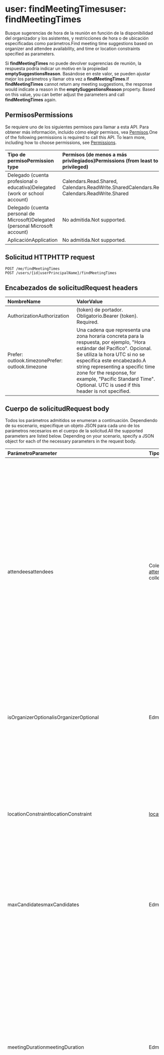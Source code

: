 # <a name="user-findmeetingtimes"></a><span data-ttu-id="66b67-101">user: findMeetingTimes</span><span class="sxs-lookup"><span data-stu-id="66b67-101">user: findMeetingTimes</span></span>
<span data-ttu-id="66b67-102">Busque sugerencias de hora de la reunión en función de la disponibilidad del organizador y los asistentes, y restricciones de hora o de ubicación especificadas como parámetros.</span><span class="sxs-lookup"><span data-stu-id="66b67-102">Find meeting time suggestions based on organizer and attendee availability, and time or location constraints specified as parameters.</span></span>

<span data-ttu-id="66b67-p101">Si **findMeetingTimes** no puede devolver sugerencias de reunión, la respuesta podría indicar un motivo en la propiedad **emptySuggestionsReason**. Basándose en este valor, se pueden ajustar mejor los parámetros y llamar otra vez a **findMeetingTimes**.</span><span class="sxs-lookup"><span data-stu-id="66b67-p101">If **findMeetingTimes** cannot return any meeting suggestions, the response would indicate a reason in the **emptySuggestionsReason** property. Based on this value, you can better adjust the parameters and call **findMeetingTimes** again.</span></span>


## <a name="permissions"></a><span data-ttu-id="66b67-105">Permisos</span><span class="sxs-lookup"><span data-stu-id="66b67-105">Permissions</span></span>
<span data-ttu-id="66b67-p102">Se requiere uno de los siguientes permisos para llamar a esta API. Para obtener más información, incluido cómo elegir permisos, vea [Permisos](../../../concepts/permissions_reference.md).</span><span class="sxs-lookup"><span data-stu-id="66b67-p102">One of the following permissions is required to call this API. To learn more, including how to choose permissions, see [Permissions](../../../concepts/permissions_reference.md).</span></span>

|<span data-ttu-id="66b67-108">Tipo de permiso</span><span class="sxs-lookup"><span data-stu-id="66b67-108">Permission type</span></span>      | <span data-ttu-id="66b67-109">Permisos (de menos a más privilegiados)</span><span class="sxs-lookup"><span data-stu-id="66b67-109">Permissions (from least to most privileged)</span></span>              |
|:--------------------|:---------------------------------------------------------|
|<span data-ttu-id="66b67-110">Delegado (cuenta profesional o educativa)</span><span class="sxs-lookup"><span data-stu-id="66b67-110">Delegated (work or school account)</span></span> | <span data-ttu-id="66b67-111">Calendars.Read.Shared, Calendars.ReadWrite.Shared</span><span class="sxs-lookup"><span data-stu-id="66b67-111">Calendars.Read.Shared, Calendars.ReadWrite.Shared</span></span>    |
|<span data-ttu-id="66b67-112">Delegado (cuenta personal de Microsoft)</span><span class="sxs-lookup"><span data-stu-id="66b67-112">Delegated (personal Microsoft account)</span></span> | <span data-ttu-id="66b67-113">No admitida.</span><span class="sxs-lookup"><span data-stu-id="66b67-113">Not supported.</span></span>    |
|<span data-ttu-id="66b67-114">Aplicación</span><span class="sxs-lookup"><span data-stu-id="66b67-114">Application</span></span> | <span data-ttu-id="66b67-115">No admitida.</span><span class="sxs-lookup"><span data-stu-id="66b67-115">Not supported.</span></span> |

## <a name="http-request"></a><span data-ttu-id="66b67-116">Solicitud HTTP</span><span class="sxs-lookup"><span data-stu-id="66b67-116">HTTP request</span></span>
<!-- { "blockType": "ignored" } -->
```http
POST /me/findMeetingTimes
POST /users/{id|userPrincipalName}/findMeetingTimes
```
## <a name="request-headers"></a><span data-ttu-id="66b67-117">Encabezados de solicitud</span><span class="sxs-lookup"><span data-stu-id="66b67-117">Request headers</span></span>
| <span data-ttu-id="66b67-118">Nombre</span><span class="sxs-lookup"><span data-stu-id="66b67-118">Name</span></span>       | <span data-ttu-id="66b67-119">Valor</span><span class="sxs-lookup"><span data-stu-id="66b67-119">Value</span></span>|
|:---------------|:----------|
| <span data-ttu-id="66b67-120">Authorization</span><span class="sxs-lookup"><span data-stu-id="66b67-120">Authorization</span></span>  | <span data-ttu-id="66b67-p103">{token} de portador. Obligatorio.</span><span class="sxs-lookup"><span data-stu-id="66b67-p103">Bearer {token}. Required.</span></span> |
| <span data-ttu-id="66b67-123">Prefer: outlook.timezone</span><span class="sxs-lookup"><span data-stu-id="66b67-123">Prefer: outlook.timezone</span></span> | <span data-ttu-id="66b67-p104">Una cadena que representa una zona horaria concreta para la respuesta, por ejemplo, "Hora estándar del Pacífico". Opcional. Se utiliza la hora UTC si no se especifica este encabezado.</span><span class="sxs-lookup"><span data-stu-id="66b67-p104">A string representing a specific time zone for the response, for example, "Pacific Standard Time". Optional. UTC is used if this header is not specified.</span></span>|

## <a name="request-body"></a><span data-ttu-id="66b67-127">Cuerpo de solicitud</span><span class="sxs-lookup"><span data-stu-id="66b67-127">Request body</span></span>
<span data-ttu-id="66b67-p105">Todos los parámetros admitidos se enumeran a continuación. Dependiendo de su escenario, especifique un objeto JSON para cada uno de los parámetros necesarios en el cuerpo de la solicitud.</span><span class="sxs-lookup"><span data-stu-id="66b67-p105">All the supported parameters are listed below. Depending on your scenario, specify a JSON object for each of the necessary parameters in the request body.</span></span> 


| <span data-ttu-id="66b67-130">Parámetro</span><span class="sxs-lookup"><span data-stu-id="66b67-130">Parameter</span></span>    | <span data-ttu-id="66b67-131">Tipo</span><span class="sxs-lookup"><span data-stu-id="66b67-131">Type</span></span>   |<span data-ttu-id="66b67-132">Descripción</span><span class="sxs-lookup"><span data-stu-id="66b67-132">Description</span></span>|
|:---------------|:--------|:----------|
|<span data-ttu-id="66b67-133">attendees</span><span class="sxs-lookup"><span data-stu-id="66b67-133">attendees</span></span>|<span data-ttu-id="66b67-134">Colección [attendeeBase](../resources/attendeebase.md)</span><span class="sxs-lookup"><span data-stu-id="66b67-134">[attendeeBase](../resources/attendeebase.md) collection</span></span>|<span data-ttu-id="66b67-p106">Una colección de los asistentes o los recursos de la reunión. Puesto que findMeetingTimes supone que cualquier asistente que sea una persona siempre es necesario, especifique `required` para una persona y `resource` para un recurso en la propiedad **tipo** correspondiente. Una colección vacía hace que **findMeetingTimes** busque intervalos de tiempo libres solo para el organizador. Opcional.</span><span class="sxs-lookup"><span data-stu-id="66b67-p106">A collection of attendees or resources for the meeting. Since findMeetingTimes assumes that any attendee who is a person is always required, specify `required` for a person and `resource` for a resource in the corresponding **type** property. An empty collection causes **findMeetingTimes** to look for free time slots for only the organizer. Optional.</span></span>|
|<span data-ttu-id="66b67-139">isOrganizerOptional</span><span class="sxs-lookup"><span data-stu-id="66b67-139">isOrganizerOptional</span></span>|<span data-ttu-id="66b67-140">Edm.Boolean</span><span class="sxs-lookup"><span data-stu-id="66b67-140">Edm.Boolean</span></span>|<span data-ttu-id="66b67-p107">Especificar `True` si no es preciso que el organizador asista. El valor predeterminado es `false`. Opcional.</span><span class="sxs-lookup"><span data-stu-id="66b67-p107">Specify `True` if the organizer doesn't necessarily have to attend. The default is `false`. Optional.</span></span>|
|<span data-ttu-id="66b67-144">locationConstraint</span><span class="sxs-lookup"><span data-stu-id="66b67-144">locationConstraint</span></span>|[<span data-ttu-id="66b67-145">locationConstraint</span><span class="sxs-lookup"><span data-stu-id="66b67-145">locationConstraint</span></span>](../resources/locationconstraint.md)|<span data-ttu-id="66b67-p108">Los requisitos del organizador sobre la ubicación de la reunión, por ejemplo si se requiere una sugerencia para una ubicación de la reunión o si hay ubicaciones específicas en las que únicamente pueda tener lugar la reunión. Opcional.</span><span class="sxs-lookup"><span data-stu-id="66b67-p108">The organizer's requirements about the meeting location, such as whether a suggestion for a meeting location is required, or there are specific locations only where the meeting can take place. Optional.</span></span>|
|<span data-ttu-id="66b67-148">maxCandidates</span><span class="sxs-lookup"><span data-stu-id="66b67-148">maxCandidates</span></span>|<span data-ttu-id="66b67-149">Edm.Int32</span><span class="sxs-lookup"><span data-stu-id="66b67-149">Edm.Int32</span></span>|<span data-ttu-id="66b67-p109">El número máximo de sugerencias de hora de la reunión que se va a devolver. Opcional.</span><span class="sxs-lookup"><span data-stu-id="66b67-p109">The maximum number of meeting time suggestions to be returned. Optional.</span></span>|
|<span data-ttu-id="66b67-152">meetingDuration</span><span class="sxs-lookup"><span data-stu-id="66b67-152">meetingDuration</span></span>|<span data-ttu-id="66b67-153">Edm.Duration</span><span class="sxs-lookup"><span data-stu-id="66b67-153">Edm.Duration</span></span>|<span data-ttu-id="66b67-p110">La duración de la reunión en formato [ISO8601](http://www.iso.org/iso/iso8601). Por ejemplo, 1 hora se indica como "PT1H", donde "P" es el designador de duración, "T" es el designador de tiempo y "H" es el designador de hora. Use M para indicar los minutos de la duración; por ejemplo, 2 horas y 30 minutos sería "PT2H30M". Si no se especifica ninguna duración de la reunión, **findMeetingTimes** usa el valor predeterminado de 30 minutos. Opcional.</span><span class="sxs-lookup"><span data-stu-id="66b67-p110">The length of the meeting, denoted in [ISO8601](http://www.iso.org/iso/iso8601) format. For example, 1 hour is denoted as 'PT1H', where 'P' is the duration designator, 'T' is the time designator, and 'H' is the hour designator. Use M to indicate minutes for the duration; for example, 2 hours and 30 minutes would be 'PT2H30M'. If no meeting duration is specified, **findMeetingTimes** uses the default of 30 minutes. Optional.</span></span>|
|<span data-ttu-id="66b67-159">minimumAttendeePercentage</span><span class="sxs-lookup"><span data-stu-id="66b67-159">minimumAttendeePercentage</span></span>|<span data-ttu-id="66b67-160">Edm.Double</span><span class="sxs-lookup"><span data-stu-id="66b67-160">Edm.Double</span></span>| <span data-ttu-id="66b67-p111">La [confianza](#the-confidence-of-a-meeting-suggestion) mínima necesaria para que se devuelva un intervalo de tiempo en la respuesta. Es un valor de porcentaje (%) comprendido entre 0 y 100. Opcional.</span><span class="sxs-lookup"><span data-stu-id="66b67-p111">The minimum required [confidence](#the-confidence-of-a-meeting-suggestion) for a time slot to be returned in the response. It is a % value ranging from 0 to 100. Optional.</span></span>|
|<span data-ttu-id="66b67-164">returnSuggestionReasons</span><span class="sxs-lookup"><span data-stu-id="66b67-164">returnSuggestionReasons</span></span>|<span data-ttu-id="66b67-165">Edm.Boolean</span><span class="sxs-lookup"><span data-stu-id="66b67-165">Edm.Boolean</span></span>|<span data-ttu-id="66b67-p112">Especifique `True` para devolver un motivo para cada sugerencia de la reunión en la propiedad **suggestionReason**. El valor predeterminado es `false` para no devolver esa propiedad. Opcional.</span><span class="sxs-lookup"><span data-stu-id="66b67-p112">Specify `True` to return a reason for each meeting suggestion in the **suggestionReason** property. The default is `false` to not return that property. Optional.</span></span>|
|<span data-ttu-id="66b67-169">timeConstraint</span><span class="sxs-lookup"><span data-stu-id="66b67-169">timeConstraint</span></span>|[<span data-ttu-id="66b67-170">timeConstraint</span><span class="sxs-lookup"><span data-stu-id="66b67-170">timeConstraint</span></span>](../resources/timeconstraint.md)|<span data-ttu-id="66b67-p113">Las restricciones de tiempo para una reunión, que pueden incluir la naturaleza de la reunión (propiedad **activityDomain**) y posibles periodos de tiempo de la reunión (propiedad **timeSlots**). **findMeetingTimes** asume **activityDomain** como `work` si no especifica este parámetro. Opcional.</span><span class="sxs-lookup"><span data-stu-id="66b67-p113">Any time restrictions for a meeting, which can include the nature of the meeting (**activityDomain** property) and possible meeting time periods (**timeSlots** property). **findMeetingTimes** assumes **activityDomain** as `work` if you don't specify this parameter. Optional.</span></span>|

<span data-ttu-id="66b67-174">En la tabla siguiente se describen las restricciones puede especificar en el parámetro **timeConstraint**.</span><span class="sxs-lookup"><span data-stu-id="66b67-174">The following table describes the restrictions you can further specify in the **timeConstraint** parameter.</span></span>

|<span data-ttu-id="66b67-175">**valor activityDomain en timeConstraint**</span><span class="sxs-lookup"><span data-stu-id="66b67-175">**activityDomain value in timeConstraint**</span></span>|<span data-ttu-id="66b67-176">**Sugerencias de hora de reunión**</span><span class="sxs-lookup"><span data-stu-id="66b67-176">**Suggestions for meeting times**</span></span>|
|:-----|:-----|
|<span data-ttu-id="66b67-177">trabajo</span><span class="sxs-lookup"><span data-stu-id="66b67-177">work</span></span>| <span data-ttu-id="66b67-p114">Las sugerencias se encuentran dentro de la jornada laboral del usuario, que está definida en su configuración de calendario y tanto el administrador como el propio usuario pueden personalizar. Las horas de trabajo por defecto son de lunes a viernes, de 8 a.m. a 5 p.m. en la zona horaria establecida para el buzón. Este es el valor predeterminado si no se especifica **activityDomain**.</span><span class="sxs-lookup"><span data-stu-id="66b67-p114">Suggestions are within the user's work hours which are defined in the user’s calendar configuration and can be customized by the user or administrator. The default work hours are Monday to Friday, 8am to 5pm in the time zone set for the mailbox. This is the default value if no **activityDomain** is specified.</span></span> |
|<span data-ttu-id="66b67-181">personal</span><span class="sxs-lookup"><span data-stu-id="66b67-181">personal</span></span>| <span data-ttu-id="66b67-p115">Las sugerencias se encuentran dentro de la jornada laboral del usuario y en sábado y domingo. El valor predeterminado es del lunes al domingo, de 8 a.m. a 5 p.m., en la configuración de zona horaria para el buzón.</span><span class="sxs-lookup"><span data-stu-id="66b67-p115">Suggestions are within the user's work hours, and Saturday and Sunday. The default is Monday to Sunday, 8am to 5pm, in the time zone setting for the mailbox.</span></span>|
|<span data-ttu-id="66b67-184">sin restricciones</span><span class="sxs-lookup"><span data-stu-id="66b67-184">unrestricted</span></span> | <span data-ttu-id="66b67-185">Las sugerencias pueden pertenecer a cualquier hora del día, todos los días de la semana.</span><span class="sxs-lookup"><span data-stu-id="66b67-185">Suggestions can be from all hours of a day, all days of a week.</span></span>|
|<span data-ttu-id="66b67-186">desconocido</span><span class="sxs-lookup"><span data-stu-id="66b67-186">unknown</span></span> | <span data-ttu-id="66b67-p116">No utilice este valor, pues quedará obsoleto en el futuro. Actualmente se comporta igual que `work`. Cambie cualquier código existente para usar `work`, `personal` o `unrestricted` según corresponda.</span><span class="sxs-lookup"><span data-stu-id="66b67-p116">Do not use this value as it will be deprecated in the future. Currently behaves the same as `work`. Change any existing code to use `work`, `personal` or `unrestricted` as appropriate.</span></span>


<span data-ttu-id="66b67-p117">Basándose en los parámetros especificados, **findMeetingTimes** comprueba el estado de disponibilidad en los calendarios principales del organizador y los asistentes. La acción calcula la mejor hora de la reunión posible y devuelve cualquier sugerencia de reunión.</span><span class="sxs-lookup"><span data-stu-id="66b67-p117">Based on the specified parameters,**findMeetingTimes** checks the free/busy status in the primary calendars of the organizer and attendees. The action calculates the best possible meeting times, and returns any meeting suggestions.</span></span>

## <a name="response"></a><span data-ttu-id="66b67-192">Respuesta</span><span class="sxs-lookup"><span data-stu-id="66b67-192">Response</span></span>

<span data-ttu-id="66b67-193">Si es correcto, este método devuelve un código de respuesta `200, OK` y un objeto [meetingTimeSuggestionsResult](../resources/meetingTimeSuggestionsResult.md) en el cuerpo de la respuesta.</span><span class="sxs-lookup"><span data-stu-id="66b67-193">If successful, this method returns `200, OK` response code and a [meetingTimeSuggestionsResult](../resources/meetingTimeSuggestionsResult.md) in the response body.</span></span> 

<span data-ttu-id="66b67-p118">Un objeto **meetingTimeSuggestionsResult** incluye una colección de sugerencias de la reunión y una propiedad **emptySuggestionsReason**. Cada sugerencia se define como una [meetingTimeSuggestion](../resources/meetingTimeSuggestion.md), con los asistentes con un nivel de confianza medio del 50 % de asistir o un porcentaje concreto que especificó en el parámetro **minimumAttendeePercentage**.</span><span class="sxs-lookup"><span data-stu-id="66b67-p118">A **meetingTimeSuggestionsResult** includes a collection of meeting suggestions and an **emptySuggestionsReason** property. Each suggestion is defined as a [meetingTimeSuggestion](../resources/meetingTimeSuggestion.md), with attendees having on the average a confidence level of 50% to attend, or a specific % that you have specified in the **minimumAttendeePercentage** parameter.</span></span> 

<span data-ttu-id="66b67-196">De forma predeterminada, cada sugerencia de hora de la reunión se devuelve en formato UTC.</span><span class="sxs-lookup"><span data-stu-id="66b67-196">By default, each meeting time suggestion is returned in UTC.</span></span> 

<span data-ttu-id="66b67-p119">Si **findMeetingTimes** no puede devolver sugerencias de reunión, la respuesta podría indicar un motivo en la propiedad **emptySuggestionsReason**. Basándose en este valor, se pueden ajustar mejor los parámetros y llamar otra vez a **findMeetingTimes**.</span><span class="sxs-lookup"><span data-stu-id="66b67-p119">If **findMeetingTimes** cannot return any meeting suggestions, the response would indicate a reason in the **emptySuggestionsReason** property. Based on this value, you can better adjust the parameters and call **findMeetingTimes** again.</span></span>

### <a name="the-confidence-of-a-meeting-suggestion"></a><span data-ttu-id="66b67-199">La confianza de una sugerencia de la reunión</span><span class="sxs-lookup"><span data-stu-id="66b67-199">The confidence of a meeting suggestion</span></span>

<span data-ttu-id="66b67-200">La propiedad **confidence** de un objeto **meetingTimeSuggestion** oscila entre 0 % y 100 %, y representa la posibilidad de que todos los asistentes asistan a la reunión, tomando como base de su estado de disponibilidad individual:</span><span class="sxs-lookup"><span data-stu-id="66b67-200">The **confidence** property of a **meetingTimeSuggestion** ranges from 0% to 100%, and represents the chance that all the attendees attend the meeting, based on each of their individual free/busy status:</span></span>

- <span data-ttu-id="66b67-201">Para cada asistente, un estado libre para una periodo de tiempo de reunión especificado se corresponde al 100 % de posibilidades de asistencia, un estado desconocido al 49 % y un estado ocupado al 0 %.</span><span class="sxs-lookup"><span data-stu-id="66b67-201">For each attendee, a free status for a specified meeting time period corresponds to 100% chance of attendance, unknown status 49%, and busy status 0%.</span></span>
- <span data-ttu-id="66b67-202">La confianza de una sugerencia de hora de la reunión se calcula promediando la posibilidad de asistencia sobre todos los asistentes especificados para esa reunión.</span><span class="sxs-lookup"><span data-stu-id="66b67-202">The confidence of a meeting time suggestion is computed by averaging the chance of attendance over all the attendees specified for that meeting.</span></span>
- <span data-ttu-id="66b67-p120">Se puede usar el parámetro opcional **minimumAttendeePercentage** para **findMeetingTimes** para especificar que solo se devuelvan sugerencias de la hora de la reunión con al menos un nivel de confianza determinado. Por ejemplo, se puede especificar un valor **minimumAttendeePercentage** de 80 % si solo se quieren sugerencias que tengan una probabilidad del 80 % o más de que asistan todos los asistentes. Si no se especifica **minimumAttendeePercentage**, **findMeetingTimes** da por supuesto un valor de 50 %.</span><span class="sxs-lookup"><span data-stu-id="66b67-p120">You can use the **minimumAttendeePercentage** optional parameter for **findMeetingTimes** to specify only meeting time suggestions of at least certain confidence level should be returned. For example, you can specify a **minimumAttendeePercentage** of 80% if you want only suggestions that have an 80% chance or more that all the attendees are attending. If you do not specify **minimumAttendeePercentage**, **findMeetingTimes** assumes a value of 50%.</span></span>
- <span data-ttu-id="66b67-p121">Si hay varias sugerencias de hora de la reunión, la acción **findMeetingTimes** ordena primero las sugerencias por su valor de confianza calculado de alto a bajo. Si hay sugerencias con la misma confianza, entonces la acción las ordena cronológicamente.</span><span class="sxs-lookup"><span data-stu-id="66b67-p121">If there are multiple meeting time suggestions, the **findMeetingTimes** action first orders the suggestions by their computed confidence value from high to low. If there are suggestions with the same confidence, the action then orders these suggestions chronologically.</span></span>

<span data-ttu-id="66b67-208">Por ejemplo, si una sugerencia de hora de la reunión implica tres asistentes con el siguiente estado de disponibilidad:</span><span class="sxs-lookup"><span data-stu-id="66b67-208">As an example, if a meeting time suggestion involves 3 attendees with the following free/busy status:</span></span>

|<span data-ttu-id="66b67-209">**Asistente**</span><span class="sxs-lookup"><span data-stu-id="66b67-209">**Attendee**</span></span>|<span data-ttu-id="66b67-210">**Estado de disponibilidad**</span><span class="sxs-lookup"><span data-stu-id="66b67-210">**Free/busy status**</span></span>|<span data-ttu-id="66b67-211">**Posibilidades de asistencia (%)**</span><span class="sxs-lookup"><span data-stu-id="66b67-211">**% Chance of attendance**</span></span>|
|:-----|:-----|:-----|
|<span data-ttu-id="66b67-212">Dana</span><span class="sxs-lookup"><span data-stu-id="66b67-212">Dana</span></span> | <span data-ttu-id="66b67-213">Libre</span><span class="sxs-lookup"><span data-stu-id="66b67-213">Free</span></span> | <span data-ttu-id="66b67-214">100 %</span><span class="sxs-lookup"><span data-stu-id="66b67-214">100%</span></span> |
|<span data-ttu-id="66b67-215">Pelayo</span><span class="sxs-lookup"><span data-stu-id="66b67-215">John</span></span> | <span data-ttu-id="66b67-216">Desconocido</span><span class="sxs-lookup"><span data-stu-id="66b67-216">Unknown</span></span> | <span data-ttu-id="66b67-217">49 %</span><span class="sxs-lookup"><span data-stu-id="66b67-217">49%</span></span> |
|<span data-ttu-id="66b67-218">Fanny</span><span class="sxs-lookup"><span data-stu-id="66b67-218">Fanny</span></span> | <span data-ttu-id="66b67-219">Ocupado</span><span class="sxs-lookup"><span data-stu-id="66b67-219">Busy</span></span> | <span data-ttu-id="66b67-220">0 %</span><span class="sxs-lookup"><span data-stu-id="66b67-220">0%</span></span> |

<span data-ttu-id="66b67-221">Entonces la confianza de la sugerencia de hora de la reunión, que es la posibilidad media de asistencia, es (100 % + 49 % + 0 %)/3 = 49,66 %.</span><span class="sxs-lookup"><span data-stu-id="66b67-221">Then the confidence of the meeting time suggestion, which is the average chance of attendance, is (100% + 49% + 0%)/3 = 49.66%.</span></span>

<span data-ttu-id="66b67-222">Si especifica un valor **minimumAttendeePercentage** del 80 % en una operación **findMeetingTimes**, porque 49,66 %< 8 0%, la operación no sugerirá esta hora en la respuesta.</span><span class="sxs-lookup"><span data-stu-id="66b67-222">If you specify a **minimumAttendeePercentage** of 80% in a **findMeetingTimes** operation, because 49.66% < 80%, the operation will not suggest this time in the response.</span></span>

## <a name="example"></a><span data-ttu-id="66b67-223">Ejemplo</span><span class="sxs-lookup"><span data-stu-id="66b67-223">Example</span></span>

<span data-ttu-id="66b67-224">En el ejemplo siguiente se muestra cómo encontrar tiempo para reunirse en un lugar determinado y solicitar un motivo para cada sugerencia, especificando los siguientes parámetros en el cuerpo de la solicitud:</span><span class="sxs-lookup"><span data-stu-id="66b67-224">The following example shows how to find time to meet at a pre-determined location, and request a reason for each suggestion, by specifying the following parameters in the request body:</span></span>

- <span data-ttu-id="66b67-225">**attendees**</span><span class="sxs-lookup"><span data-stu-id="66b67-225">**attendees**</span></span>
- <span data-ttu-id="66b67-226">**locationConstraint**</span><span class="sxs-lookup"><span data-stu-id="66b67-226">**locationConstraint**</span></span>
- <span data-ttu-id="66b67-227">**timeConstraint**</span><span class="sxs-lookup"><span data-stu-id="66b67-227">**timeConstraint**</span></span>
- <span data-ttu-id="66b67-228">**meetingDuration**</span><span class="sxs-lookup"><span data-stu-id="66b67-228">**meetingDuration**</span></span>
- <span data-ttu-id="66b67-229">**returnSuggestionReasons**</span><span class="sxs-lookup"><span data-stu-id="66b67-229">**returnSuggestionReasons**</span></span>
- <span data-ttu-id="66b67-230">**minimumAttendeePercentage**</span><span class="sxs-lookup"><span data-stu-id="66b67-230">**minimumAttendeePercentage**</span></span>

<span data-ttu-id="66b67-231">Al establecer el parámetro **returnSuggestionReasons**, también se obtiene una explicación en la propiedad **suggestionReason** de cada sugerencia, si **findMeetingTimes** devuelve alguna sugerencia.</span><span class="sxs-lookup"><span data-stu-id="66b67-231">By setting the **returnSuggestionReasons** parameter, you also get an explanation in the **suggestionReason** property for each suggestion, if **findMeetingTimes** returns any suggestion.</span></span>

<span data-ttu-id="66b67-p122">Observe que la solicitud especifica la hora en la zona horaria PST y la respuesta devuelve las sugerencias de hora de la reunión en UTC, de forma predeterminada. Se puede usar el encabezado de solicitud `Prefer: outlook.timezone` para especificar también PST para los valores de hora de la respuesta.</span><span class="sxs-lookup"><span data-stu-id="66b67-p122">Notice that the request specifies time in the PST time zone, and the response returns meeting time suggestions in UTC, by default. You can use the `Prefer: outlook.timezone` request header to specify PST as well for the time values in the response.</span></span>

##### <a name="request"></a><span data-ttu-id="66b67-234">Solicitud</span><span class="sxs-lookup"><span data-stu-id="66b67-234">Request</span></span>
<span data-ttu-id="66b67-235">Aquí está la solicitud de ejemplo.</span><span class="sxs-lookup"><span data-stu-id="66b67-235">Here is the example request.</span></span>
<!-- {
  "blockType": "request",
  "name": "user_findmeetingtimes"
}-->
```http
POST https://graph.microsoft.com/v1.0/me/findMeetingTimes
Prefer: outlook.timezone="Pacific Standard Time"
Content-Type: application/json

{ 
  "attendees": [ 
    { 
      "type": "required",  
      "emailAddress": { 
        "name": "Fanny Downs",
        "address": "fannyd@contoso.onmicrosoft.com" 
      } 
    }
  ],  
  "locationConstraint": { 
    "isRequired": "false",  
    "suggestLocation": "false",  
    "locations": [ 
      { 
        "resolveAvailability": "false",
        "displayName": "Conf room Hood" 
      } 
    ] 
  },  
  "timeConstraint": {
    "activityDomain":"unrestricted", 
    "timeslots": [ 
      { 
        "start": { 
          "dateTime": "2017-04-17T09:00:00",  
          "timeZone": "Pacific Standard Time" 
        },  
        "end": { 
          "dateTime": "2017-04-19T17:00:00",  
          "timeZone": "Pacific Standard Time" 
        } 
      } 
    ] 
  },  
  "meetingDuration": "PT2H",
  "returnSuggestionReasons": "true",
  "minimumAttendeePercentage": "100"
}
```

##### <a name="response"></a><span data-ttu-id="66b67-236">Respuesta</span><span class="sxs-lookup"><span data-stu-id="66b67-236">Response</span></span>
<span data-ttu-id="66b67-p123">Esta es una solicitud de ejemplo. Nota: Es posible que el objeto de respuesta que aparezca aquí esté truncado para abreviar. Todas las propiedades se devolverán de una llamada real.</span><span class="sxs-lookup"><span data-stu-id="66b67-p123">Here is an example response. Note: The response object shown here may be truncated for brevity. All of the properties will be returned from an actual call.</span></span>
<!-- {
  "blockType": "response",
  "truncated": true,
  "@odata.type": "microsoft.graph.meetingTimeSuggestionsResult",
  "isCollection": false
} -->
```http
HTTP/1.1 200 OK
Content-type: application/json
Preference-Applied: outlook.timezone="Pacific Standard Time"
Content-Length: 976

{
    "@odata.context":"https://graph.microsoft.com/v1.0/$metadata#microsoft.graph.meetingTimeSuggestionsResult",
    "emptySuggestionsReason":"",
    "meetingTimeSuggestions":[
        {
            "confidence":100.0,
            "organizerAvailability":"free",
            "suggestionReason":"Suggested because it is one of the nearest times when all attendees are available.",
            "meetingTimeSlot":{
                "start":{
                    "dateTime":"2017-04-17T18:00:00.0000000",
                    "timeZone":"Pacific Standard Time"
                },
                "end":{
                    "dateTime":"2017-04-17T20:00:00.0000000",
                    "timeZone":"Pacific Standard Time"
                }
            },
            "attendeeAvailability":[
                {
                    "availability":"free",
                    "attendee":{
                        "type":"required",
                        "emailAddress":{
                            "address":"fannyd@contoso.onmicrosoft.com"
                        }
                    }
                }
            ],
            "locations":[
                {
                    "displayName":"Conf room Hood"
                }
            ]
        },
        {
            "confidence":100.0,
            "organizerAvailability":"free",
            "suggestionReason":"Suggested because it is one of the nearest times when all attendees are available.",
            "meetingTimeSlot":{
                "start":{
                    "dateTime":"2017-04-17T20:00:00.0000000",
                    "timeZone":"Pacific Standard Time"
                },
                "end":{
                    "dateTime":"2017-04-17T22:00:00.0000000",
                    "timeZone":"Pacific Standard Time"
                }
            },
            "attendeeAvailability":[
                {
                    "availability":"free",
                    "attendee":{
                        "type":"required",
                        "emailAddress":{
                            "address":"fannyd@contoso.onmicrosoft.com"
                        }
                    }
                }
            ],
            "locations":[
                {
                    "displayName":"Conf room Hood"
                }
            ]
        }
   ]
}
```

<!-- uuid: 8fcb5dbc-d5aa-4681-8e31-b001d5168d79
2015-10-25 14:57:30 UTC -->
<!-- {
  "type": "#page.annotation",
  "description": "user: findMeetingTimes",
  "keywords": "",
  "section": "documentation",
  "tocPath": ""
}-->
